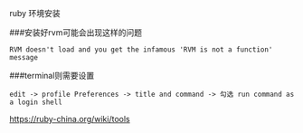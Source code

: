 ruby 环境安装

###安装好rvm可能会出现这样的问题

    RVM doesn't load and you get the infamous 'RVM is not a function' message

###terminal则需要设置

    edit -> profile Preferences -> title and command -> 勾选 run command as a login shell

https://ruby-china.org/wiki/tools